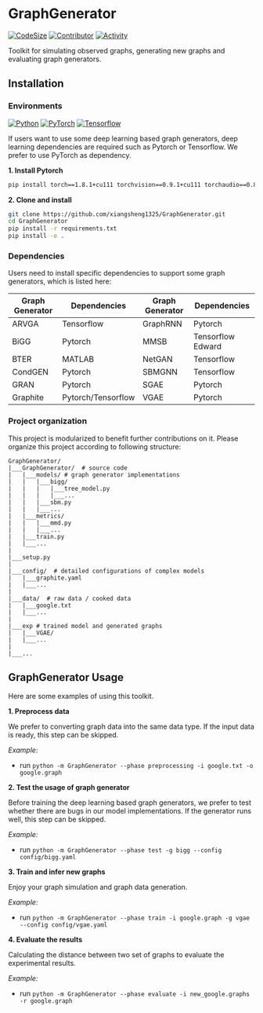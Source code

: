 # GraphGenerator
[![CodeSize](https://img.shields.io/github/languages/code-size/xiangsheng1325/GraphGenerator?style=plastic)](https://github.com/xiangsheng1325/GraphGenerator)
[![Contributor](https://img.shields.io/github/contributors/xiangsheng1325/GraphGenerator?style=plastic&color=blue)](https://github.com/xiangsheng1325/GraphGenerator/graphs/contributors)
[![Activity](https://img.shields.io/github/commit-activity/m/xiangsheng1325/GraphGenerator?style=plastic)](https://github.com/xiangsheng1325/GraphGenerator/pulse)

Toolkit for simulating observed graphs, generating new graphs and evaluating graph generators.

## Installation
### Environments
[![Python](https://img.shields.io/badge/Python-v3.6.8-blue?style=plastic)](https://www.python.org/)
[![PyTorch](https://img.shields.io/badge/PyTorch-v1.8.1-green?style=plastic)](https://pypi.org/project/torch/)
[![Tensorflow](https://img.shields.io/badge/Tensorflow-v2.4.0-blue?style=plastic)](https://pypi.org/project/tensorflow/)

If users want to use some deep learning based graph generators, deep learning dependencies are required such as Pytorch or Tensorflow.
We prefer to use PyTorch as dependency.

**1. Install Pytorch**
```bash
pip install torch==1.8.1+cu111 torchvision==0.9.1+cu111 torchaudio==0.8.1 -f https://download.pytorch.org/whl/torch_stable.html
```
**2. Clone and install**
```bash
git clone https://github.com/xiangsheng1325/GraphGenerator.git
cd GraphGenerator
pip install -r requirements.txt
pip install -e .
```
### Dependencies
Users need to install specific dependencies to support some graph generators, which is listed here:

|Graph Generator|Dependencies|Graph Generator|Dependencies|
|--|--|--|--|
|ARVGA|Tensorflow|GraphRNN|Pytorch|
|BiGG|Pytorch|MMSB|Tensorflow Edward|
|BTER|MATLAB|NetGAN|Tensorflow|
|CondGEN|Pytorch|SBMGNN|Tensorflow|
|GRAN|Pytorch|SGAE|Pytorch|
|Graphite|Pytorch/Tensorflow|VGAE|Pytorch|


### Project organization
This project is modularized to benefit further contributions on it.
Please organize this project according to following structure:

```
GraphGenerator/
|___GraphGenerator/  # source code
|   |___models/ # graph generator implementations
|   |   |___bigg/
|   |   |   |___tree_model.py
|   |   |   |___...
|   |   |___sbm.py
|   |   |___...
|   |___metrics/
|   |   |___mmd.py
|   |   |___...
|   |___train.py
|   |___...
|
|___setup.py 
|
|___config/  # detailed configurations of complex models
|   |___graphite.yaml
|   |___...
|
|___data/  # raw data / cooked data
|   |___google.txt
|   |___...
|
|___exp # trained model and generated graphs
|   |___VGAE/
|   |___...
|
|___...
```

## GraphGenerator Usage
Here are some examples of using this toolkit.

**1. Preprocess data**

We prefer to converting graph data into the same data type. If the input data is ready, this step can be skipped.

_Example:_
* run `python -m GraphGenerator --phase preprocessing -i google.txt -o google.graph`

**2. Test the usage of graph generator**

Before training the deep learning based graph generators,
we prefer to test whether there are bugs in our model implementations.
If the generator runs well, this step can be skipped.

_Example:_
* run `python -m GraphGenerator --phase test -g bigg --config config/bigg.yaml`

**3. Train and infer new graphs**

Enjoy your graph simulation and graph data generation.

_Example:_
* run `python -m GraphGenerator --phase train -i google.graph -g vgae --config config/vgae.yaml`

**4. Evaluate the results**

Calculating the distance between two set of graphs to evaluate the experimental results. 

_Example:_
* run `python -m GraphGenerator --phase evaluate -i new_google.graphs -r google.graph`


